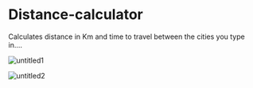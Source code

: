 # Distance-calculator
Calculates distance in Km and time to travel between the cities you type in....

![untitled1](https://user-images.githubusercontent.com/31318398/31027414-721f8704-a54a-11e7-8cf0-c387ed96851a.png)

![untitled2](https://user-images.githubusercontent.com/31318398/31027415-7250026c-a54a-11e7-8092-efc320b128d1.png)


